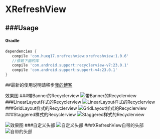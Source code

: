 ﻿# XRefreshView

###Usage
----

#### Gradle

```groovy
dependencies {
   compile 'com.huxq17.xrefreshview:xrefreshview:1.0.6'
   //依赖下面的库
   compile 'com.android.support:recyclerview-v7:23.0.1'
   compile 'com.android.support:support-v4:23.0.1'
}
```

##最新的使用说明请移步[我的博客](http://blog.csdn.net/footballclub/article/details/46982115 "description")


效果图
###带Banner的Recyclerview
![带Banner的Recyclerview](http://img.my.csdn.net/uploads/201602/03/1454495536_4324.gif)
###LinearLayout样式的Recyclerview
![LinearLayout样式的Recyclerview](http://img.my.csdn.net/uploads/201602/03/1454495499_9614.gif) 
###GridLayout样式的Recyclerview
![GridLayout样式的Recyclerview](http://img.my.csdn.net/uploads/201602/03/1454495517_6621.gif) 
###Staggered样式的Recyclerview
![Staggered样式的Recyclerview](http://img.my.csdn.net/uploads/201602/03/1454495499_9854.gif)

![效果图](http://img.my.csdn.net/uploads/201507/19/1437313097_4690.gif) 
###自定义头部
![自定义头部](http://img.my.csdn.net/uploads/201508/25/1440465306_9400.gif) 
###XRefreshView自带的头部
![自带的头部](http://img.my.csdn.net/uploads/201508/25/1440465457_8215.gif) 
